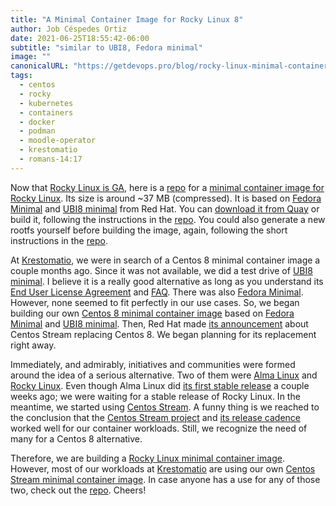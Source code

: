 ```yaml
---
title: "A Minimal Container Image for Rocky Linux 8"
author: Job Céspedes Ortiz
date: 2021-06-25T18:55:42-06:00
subtitle: "similar to UBI8, Fedora minimal"
image: ""
canonicalURL: "https://getdevops.pro/blog/rocky-linux-minimal-container-image/"
tags:
  - centos
  - rocky
  - kubernetes
  - containers
  - docker
  - podman
  - moodle-operator
  - krestomatio
  - romans-14:17
---
```

Now that [Rocky Linux is GA](https://rockylinux.org/news/rocky-linux-8-4-ga-release/), here is a [repo](https://github.com/krestomatio/container_builder/tree/master/rocky8-minimal) for a [minimal container image for Rocky Linux](https://quay.io/krestomatio/rocky8-minimal/). Its size is around ~37 MB (compressed). It is based on [Fedora Minimal](https://registry.fedoraproject.org/repo/fedora-minimal/tags/) and [UBI8 minimal](https://catalog.redhat.com/software/containers/ubi8/ubi-minimal/5c359a62bed8bd75a2c3fba8) from Red Hat. You can [download it from Quay](https://quay.io/krestomatio/rocky8-minimal/) or build it, following the instructions in the [repo](https://github.com/krestomatio/container_builder/tree/master/rocky8-minimal). You could also generate a new rootfs yourself before building the image, again, following the short instructions in the [repo](https://github.com/krestomatio/container_builder/tree/master/rocky8-minimal).

At [Krestomatio](https://krestomatio.com/), we were in search of a Centos 8 minimal container image a couple months ago. Since it was not available, we did a test drive of [UBI8 minimal](https://catalog.redhat.com/software/containers/ubi8/ubi-minimal/5c359a62bed8bd75a2c3fba8). I believe it is a really good alternative as long as you understand its [End User License Agreement](https://www.redhat.com/licenses/EULA_Red_Hat_Universal_Base_Image_English_20190422.pdf) and [FAQ](https://developers.redhat.com/articles/ubi-faq). There was also [Fedora Minimal](https://registry.fedoraproject.org/repo/fedora-minimal/tags/). However, none seemed to fit perfectly in our use cases. So, we began building our own [Centos 8 minimal container image](https://github.com/krestomatio/container_builder/tree/master/centos8-minimal) based on [Fedora Minimal](https://registry.fedoraproject.org/repo/fedora-minimal/tags/) and [UBI8 minimal](https://catalog.redhat.com/software/containers/ubi8/ubi-minimal/5c359a62bed8bd75a2c3fba8). Then, Red Hat made [its announcement](https://blog.centos.org/2020/12/future-is-centos-stream/) about Centos Stream replacing Centos 8. We began planning for its replacement right away.

Immediately, and admirably, initiatives and communities were formed around the idea of a serious alternative. Two of them were [Alma Linux](https://almalinux.org/) and [Rocky Linux](https://rockylinux.org/). Even though Alma Linux did [its first stable release](https://almalinux.org/blog/almalinux-os-stable-release-is-live/) a couple weeks ago; we were waiting for a stable release of Rocky Linux. In the meantime, we started using [Centos Stream](https://www.centos.org/centos-stream/). A funny thing is we reached to the conclusion that the [Centos Stream project](https://www.centos.org/centos-stream/) and [its release cadence](https://www.redhat.com/es/blog/faq-centos-stream-updates) worked well for our container workloads. Still, we recognize the need of many for a Centos 8 alternative.

Therefore, we are building a [Rocky Linux minimal container image](https://quay.io/krestomatio/rocky8-minimal/). However, most of our workloads at [Krestomatio](https://krestomatio.com/) are using our own [Centos Stream minimal container image](https://quay.io/repository/krestomatio/centos8-stream-minimal). In case anyone has a use for any of those two, check out the [repo](https://github.com/krestomatio/container_builder). Cheers!
